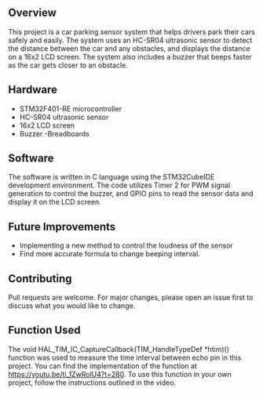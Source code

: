
## Overview
This project is a car parking sensor system that helps drivers park their cars safely and easily. The system uses an HC-SR04 ultrasonic sensor to detect the distance between the car and any obstacles, and displays the distance on a 16x2 LCD screen. The system also includes a buzzer that beeps faster as the car gets closer to an obstacle.

## Hardware
- STM32F401-RE microcontroller
- HC-SR04 ultrasonic sensor
- 16x2 LCD screen
- Buzzer
-Breadboards

## Software
The software is written in C language using the STM32CubeIDE development environment. The code utilizes Timer 2 for PWM signal generation to control the buzzer, and GPIO pins to read the sensor data and display it on the LCD screen.

## Future Improvements
- Implementing a new method to control the loudness of the sensor
- Find more accurate formula to change beeping interval.

## Contributing
Pull requests are welcome. For major changes, please open an issue first to discuss what you would like to change.

## Function Used
The void HAL_TIM_IC_CaptureCallback(TIM_HandleTypeDef *htim)() function was used to measure the time interval between echo pin in this project. You can find the implementation of the function at https://youtu.be/ti_1ZwRolU4?t=280.
To use this function in your own project, follow the instructions outlined in the video.
